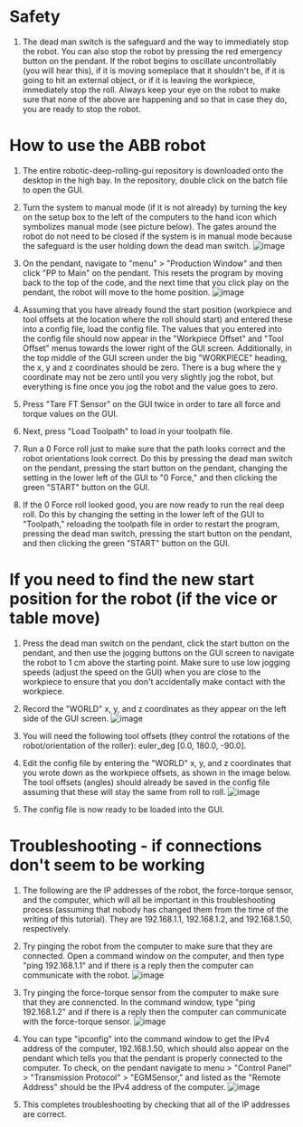 # Safety
1. The dead man switch is the safeguard and the way to immediately stop the robot. You can also stop the robot by pressing the red emergency button on the pendant. If the robot begins to oscillate uncontrollably (you will hear this), if it is moving someplace that it shouldn't be, if it is going to hit an external object, or if it is leaving the workpiece, immediately stop the roll. Always keep your eye on the robot to make sure that none of the above are happening and so that in case they do, you are ready to stop the robot.

# How to use the ABB robot
1. The entire robotic-deep-rolling-gui repository is downloaded onto the desktop in the high bay. In the repository, double click on the batch file to open the GUI.

2. Turn the system to manual mode (if it is not already) by turning the key on the setup box to the left of the computers to the hand icon which symbolizes manual mode (see picture below). The gates around the robot do not need to be closed if the system is in manual mode because the safeguard is the user holding down the dead man switch.
![image](https://user-images.githubusercontent.com/123105763/228028979-44650eb5-00c2-43bc-8b17-0e203ec7d750.png)

3. On the pendant, navigate to "menu" > "Production Window" and then click "PP to Main" on the pendant. This resets the program by moving back to the top of the code, and the next time that you click play on the pendant, the robot will move to the home position.
![image](https://user-images.githubusercontent.com/123105763/228029616-81bad497-65d9-4818-81af-715b29b80d22.png)

4. Assuming that you have already found the start position (workpiece and tool offsets at the location where the roll should start) and entered these into a config file, load the config file. The values that you entered into the config file should now appear in the "Workpiece Offset" and "Tool Offset" menus towards the lower right of the GUI screen. Additionally, in the top middle of the GUI screen under the big "WORKPIECE" heading, the x, y and z coordinates should be zero. There is a bug where the y coordinate may not be zero until you very slightly jog the robot, but everything is fine once you jog the robot and the value goes to zero. 

5. Press "Tare FT Sensor" on the GUI twice in order to tare all force and torque values on the GUI.

6. Next, press "Load Toolpath" to load in your toolpath file.

7. Run a 0 Force roll just to make sure that the path looks correct and the robot orientations look correct. Do this by pressing the dead man switch on the pendant, pressing the start button on the pendant, changing the setting in the lower left of the GUI to "0 Force," and then clicking the green "START" button on the GUI. 

8. If the 0 Force roll looked good, you are now ready to run the real deep roll. Do this by changing the setting in the lower left of the GUI to "Toolpath," reloading the toolpath file in order to restart the program, pressing the dead man switch, pressing the start button on the pendant, and then clicking the green "START" button on the GUI. 

# If you need to find the new start position for the robot (if the vice or table move)
1. Press the dead man switch on the pendant, click the start button on the pendant, and then use the jogging buttons on the GUI screen to navigate the robot to 1 cm above the starting point. Make sure to use low jogging speeds (adjust the speed on the GUI) when you are close to the workpiece to ensure that you don't accidentally make contact with the workpiece.

2. Record the "WORLD" x, y, and z coordinates as they appear on the left side of the GUI screen. 
![image](https://user-images.githubusercontent.com/123105763/228032872-c294fc4a-4231-4cae-85e6-f9650da2f3b8.png)

3. You will need the following tool offsets (they control the rotations of the robot/orientation of the roller):  euler_deg [0.0, 180.0, -90.0].

4. Edit the config file by entering the "WORLD" x, y, and z coordinates that you wrote down as the workpiece offsets, as shown in the image below. The tool offsets (angles) should already be saved in the config file assuming that these will stay the same from roll to roll.
![image](https://user-images.githubusercontent.com/123105763/228033770-1c0ac236-335e-4383-af1e-faa0ccaa44c4.png)

5. The config file is now ready to be loaded into the GUI.

# Troubleshooting - if connections don't seem to be working
1. The following are the IP addresses of the robot, the force-torque sensor, and the computer, which will all be important in this troubleshooting process (assuming that nobody has changed them from the time of the writing of this tutorial). They are 192.168.1.1, 192.168.1.2, and 192.168.1.50, respectively.

2. Try pinging the robot from the computer to make sure that they are connected. Open a command window on the computer, and then type "ping 192.168.1.1" and if there is a reply then the computer can communicate with the robot.
![image](https://user-images.githubusercontent.com/123105763/228034887-622b5fc4-77bd-4e40-805b-2728be8867e5.png)

3. Try pinging the force-torque sensor from the computer to make sure that they are connencted. In the command window, type "ping 192.168.1.2" and if there is a reply then the computer can communicate with the force-torque sensor.
![image](https://user-images.githubusercontent.com/123105763/228035224-6e75a495-a063-49b0-aeb3-5d924ba3428b.png)

4. You can type "ipconfig" into the command window to get the IPv4 address of the computer, 192.168.1.50, which should also appear on the pendant which tells you that the pendant is properly connected to the computer. To check, on the pendant navigate to menu > "Control Panel" > "Transmission Protocol" > "EGMSensor," and listed as the "Remote Address" should be the IPv4 address of the computer.
![image](https://user-images.githubusercontent.com/123105763/228036320-587ff076-a813-41e8-9ef5-852be94f13eb.png)

5. This completes troubleshooting by checking that all of the IP addresses are correct.
